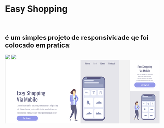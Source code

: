 <h1>Easy Shopping</h1>
<br>
<h2>é um simples projeto de responsividade qe foi colocado em pratica:</h2>
<img src="https://img.shields.io/badge/HTML5-E34F26?style=for-the-badge&logo=html5&logoColor=white"/>
<img src="https://img.shields.io/badge/CSS3-1572B6?style=for-the-badge&logo=css3&logoColor=white"/>
<img src="https://github.com/Jhow99/Easy-Shop/blob/master/Projeto-Easy-Shop/assets/cellphone.png?raw=true"/>
